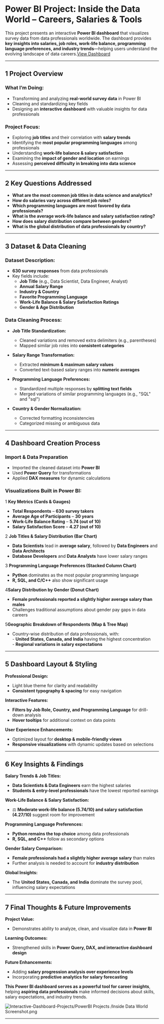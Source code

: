# **Power BI Project: Inside the Data World – Careers, Salaries & Tools**  

This project presents an interactive **Power BI dashboard** that visualizes survey data from data professionals worldwide. The dashboard provides **key insights into salaries, job roles, work-life balance, programming language preferences, and industry trends**—helping users understand the evolving landscape of data careers.<a href="https://github.com/AshrithaGaniga/Interactive-Dashboard-Projects/blob/main/PowerBI%20Projects/Inside%20Data%20World%20Screenshot.png ">View Dashboard </a>

---

## **1️ Project Overview**  

###  **What I’m Doing:**  
- Transforming and analyzing **real-world survey data** in Power BI  
- Cleaning and standardizing key fields  
- Designing an **interactive dashboard** with valuable insights for data professionals  

###  **Project Focus:**  
- Exploring **job titles** and their correlation with **salary trends**  
- Identifying the **most popular programming languages** among professionals  
- Understanding **work-life balance & salary satisfaction**  
- Examining the **impact of gender and location** on earnings  
- Assessing **perceived difficulty in breaking into data science**  

---

## **2️ Key Questions Addressed**  

- **What are the most common job titles in data science and analytics?**  
- **How do salaries vary across different job roles?**  
- **Which programming languages are most favored by data professionals?**  
- **What is the average work-life balance and salary satisfaction rating?**  
- **How does salary distribution compare between genders?**  
- **What is the global distribution of data professionals by country?**  

---

## **3️ Dataset & Data Cleaning**  

###  **Dataset Description:**  
- **630 survey responses** from data professionals  
- Key fields include:  
  - **Job Title** (e.g., Data Scientist, Data Engineer, Analyst)  
  - **Annual Salary Range**  
  - **Industry & Country**  
  - **Favorite Programming Language**  
  - **Work-Life Balance & Salary Satisfaction Ratings**  
  - **Gender & Age Distribution**  

###  **Data Cleaning Process:**  

- **Job Title Standardization:**  
  - Cleaned variations and removed extra delimiters (e.g., parentheses)  
  - Mapped similar job roles into **consistent categories**  

- **Salary Range Transformation:**  
  - Extracted **minimum & maximum salary values**  
  - Converted text-based salary ranges into **numeric averages**  

- **Programming Language Preferences:**  
  - Standardized multiple responses by **splitting text fields**  
  - Merged variations of similar programming languages (e.g., "SQL" and "sql")  

- **Country & Gender Normalization:**  
  - Corrected formatting inconsistencies  
  - Categorized missing or ambiguous data  

---

## **4️ Dashboard Creation Process**  

### **Import & Data Preparation**  
- Imported the cleaned dataset into **Power BI**  
- Used **Power Query** for transformations  
- Applied **DAX measures** for dynamic calculations  

###  **Visualizations Built in Power BI:**  

1 **Key Metrics (Cards & Gauges)**  
   - **Total Respondents** – **630 survey takers**  
   - **Average Age of Participants** – **30 years**  
   - **Work-Life Balance Rating** – **5.74 (out of 10)**  
   - **Salary Satisfaction Score** – **4.27 (out of 10)**  

2 **Job Titles & Salary Distribution (Bar Chart)**  
   - **Data Scientists** lead in **average salary**, followed by **Data Engineers** and **Data Architects**  
   - **Database Developers** and **Data Analysts** have lower salary ranges  

3 **Programming Language Preferences (Stacked Column Chart)**  
   - **Python** dominates as the most popular programming language  
   -  **R, SQL, and C/C++** also show significant usage  

4️**Salary Distribution by Gender (Donut Chart)**  
   -  **Female professionals reported a slightly higher average salary than males**  
   -  Challenges traditional assumptions about gender pay gaps in data careers  

5️**Geographic Breakdown of Respondents (Map & Tree Map)**  
   -  Country-wise distribution of data professionals, with:  
     - **United States, Canada, and India** having the highest concentration  
     - **Regional variations in salary expectations**  

---

## **5️ Dashboard Layout & Styling**  

 **Professional Design:**  
- Light blue theme for clarity and readability  
- **Consistent typography & spacing** for easy navigation  

**Interactive Features:**  
- **Filters by Job Role, Country, and Programming Language** for drill-down analysis  
- **Hover tooltips** for additional context on data points  

 **User Experience Enhancements:**  
- Optimized layout for **desktop & mobile-friendly views**  
- **Responsive visualizations** with dynamic updates based on selections  

---

## **6️ Key Insights & Findings**  

 **Salary Trends & Job Titles:**  
- **Data Scientists & Data Engineers** earn the highest salaries  
- **Students & entry-level professionals** have the lowest reported earnings  

 **Work-Life Balance & Salary Satisfaction:**  
- ⚖ **Moderate work-life balance (5.74/10) and salary satisfaction (4.27/10)** suggest room for improvement  

 **Programming Language Preferences:**  
-  **Python remains the top choice** among data professionals  
-  **R, SQL, and C++** follow as secondary options  

**Gender Salary Comparison:**  
- **Female professionals had a slightly higher average salary** than males  
- Further analysis is needed to account for **industry distribution**  

 **Global Insights:**  
- The **United States, Canada, and India** dominate the survey pool, influencing salary expectations  

---

## **7️ Final Thoughts & Future Improvements**  

 **Project Value:**  
- Demonstrates ability to analyze, clean, and visualize data in **Power BI**  

 **Learning Outcomes:**  
- Strengthened skills in **Power Query, DAX, and interactive dashboard design**  

 **Future Enhancements:**  
- Adding **salary progression analysis over experience levels**  
- Incorporating **predictive analytics for salary forecasting**  

 **This Power BI dashboard serves as a powerful tool for career insights**, helping **aspiring data professionals** make informed decisions about skills, salary expectations, and industry trends.  

 ![Interactive-Dashboard-Projects/PowerBI Projects
/Inside Data World Screenshot.png](https://github.com/AshrithaGaniga/Interactive-Dashboard-Projects/blob/main/PowerBI%20Projects/Inside%20Data%20World%20Screenshot.png)


---


